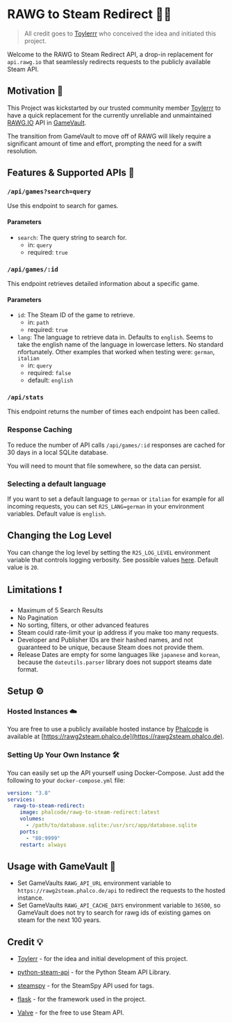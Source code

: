 # RAWG to Steam Redirect 💬🚂

> All credit goes to [Toylerrr](https://github.com/Toylerrr) who conceived the idea and initiated this project.

Welcome to the RAWG to Steam Redirect API, a drop-in replacement for `api.rawg.io` that seamlessly redirects requests to the publicly available Steam API.

## Motivation 🚀

This Project was kickstarted by our trusted community member [Toylerrr](https://github.com/toylerrr) to have a quick replacement for the currently unreliable and unmaintained [RAWG.IO](https://rawg.io) API in [GameVault](https://gamevau.lt).

The transition from GameVault to move off of RAWG will likely require a significant amount of time and effort, prompting the need for a swift resolution.

## Features & Supported APIs 🤖

### `/api/games?search=query`

Use this endpoint to search for games.

#### Parameters

- `search`: The query string to search for.
  - in: `query`
  - required: `true`

### `/api/games/:id`

This endpoint retrieves detailed information about a specific game.

#### Parameters

- `id`: The Steam ID of the game to retrieve.
  - in: `path`
  - required: `true`
- `lang`: The language to retrieve data in. Defaults to `english`. Seems to take the english name of the language in lowercase letters. No standard nfortunately. Other examples that worked when testing were: `german`, `italian`
  - in: `query`
  - required: `false`
  - default: `english`

### `/api/stats`

This endpoint returns the number of times each endpoint has been called.

### Response Caching

To reduce the number of API calls `/api/games/:id` responses are cached for 30 days in a local SQLite database.

You will need to mount that file somewhere, so the data can persist.

### Selecting a default language

If you want to set a default language to `german` or `italian` for example for all incoming requests, you can set `R2S_LANG=german` in your environment variables. Default value is `english`.

## Changing the Log Level

You can change the log level by setting the `R2S_LOG_LEVEL` environment variable that controls logging verbosity. See possible values [here](https://docs.python.org/3/library/logging.html#logging-levels). Default value is `20`.

## Limitations ❗

- Maximum of 5 Search Results
- No Pagination
- No sorting, filters, or other advanced features
- Steam could rate-limit your ip address if you make too many requests.
- Developer and Publisher IDs are their hashed names, and not guaranteed to be unique, because Steam does not provide them.
- Release Dates are empty for some languages like `japanese` and `korean`, because the `dateutils.parser` library does not support steams date format.

## Setup ⚙️

### Hosted Instances ☁️

You are free to use a publicly available hosted instance by [Phalcode](https://phalco.de) is available at [https://rawg2steam.phalco.de](https://rawg2steam.phalco.de).

### Setting Up Your Own Instance 🛠️

You can easily set up the API yourself using Docker-Compose. Just add the following to your `docker-compose.yml` file:

```yml
version: "3.8"
services:
  rawg-to-steam-redirect:
    image: phalcode/rawg-to-steam-redirect:latest
    volumes:
      - /path/to/database.sqlite:/usr/src/app/database.sqlite
    ports:
      - "80:9999"
    restart: always
```

## Usage with GameVault 🎲

- Set GameVaults `RAWG_API_URL` environment variable to `https://rawg2steam.phalco.de/api` to redirect the requests to the hosted instance.
- Set GameVaults `RAWG_API_CACHE_DAYS` environment variable to `36500`, so GameVault does not try to search for rawg ids of existing games on steam for the next 100 years.


## Credit 💡

- [Toylerr](https://github.com/Toylerrr) - for the idea and initial development of this project.

- [python-steam-api](https://github.com/deivit24/python-steam-api) - for the Python Steam API Library.

- [steamspy](https://steamspy.com) - for the SteamSpy API used for tags.

- [flask](https://github.com/pallets/flask) - for the framework used in the project.

- [Valve](https://store.steampowered.com/) - for the free to use Steam API.
